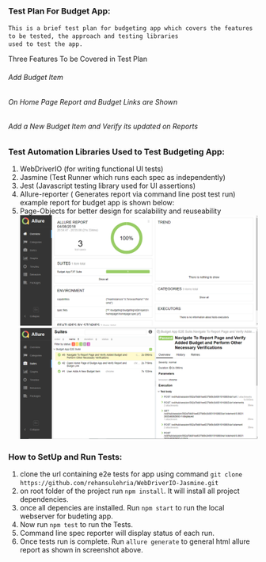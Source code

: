 ###  Test Plan For Budget App:
    
    This is a brief test plan for budgeting app which covers the features to be tested, the approach and testing libraries
    used to test the app.
   
   Three Features To be Covered in Test Plan
  
  ###### Add Budget Item
  ###### On Home Page Report and Budget Links are Shown
  ###### Add a New Budget Item and Verify its updated on Reports
  
 ###  Test Automation Libraries Used to Test Budgeting App:

  1. WebDriverIO (for writing functional UI tests)
  2. Jasmine (Test Runner which runs each spec as independently)
  3. Jest (Javascript testing library used for UI assertions)
  4. Allure-reporter ( Generates report via command line post test run) example report for budget app is shown below:
  5. Page-Objects for better design for scalability and reuseability
  ![Screenshot](screenshot.png)![Screenshot](screenshot2.png)


  
  ### How to SetUp and Run Tests:
  
  1. clone the url containing e2e tests for app using command `git clone https://github.com/rehansulehria/WebDriverIO-Jasmine.git`
  2. on root folder of the project run `npm install`. It will install all project dependencies.
  3. once all depencies are installed. Run `npm start` to run the local webserver for budeting app.
  4. Now run `npm test` to run the Tests.
  5. Command line spec reporter will display status of each run.
  6. Once tests run is complete. Run `allure generate` to general html allure report as shown in screenshot above.
  






